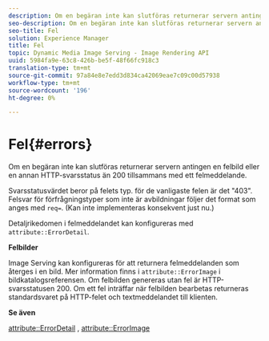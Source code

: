 ```yaml
---
description: Om en begäran inte kan slutföras returnerar servern antingen en felbild eller en annan HTTP-svarsstatus än 200 tillsammans med ett felmeddelande.
seo-description: Om en begäran inte kan slutföras returnerar servern antingen en felbild eller en annan HTTP-svarsstatus än 200 tillsammans med ett felmeddelande.
seo-title: Fel
solution: Experience Manager
title: Fel
topic: Dynamic Media Image Serving - Image Rendering API
uuid: 5984fa9e-63c8-426b-be5f-48f66fc918c3
translation-type: tm+mt
source-git-commit: 97a84e8e7edd3d834ca42069eae7c09c00d57938
workflow-type: tm+mt
source-wordcount: '196'
ht-degree: 0%

---
```



# Fel{#errors}

Om en begäran inte kan slutföras returnerar servern antingen en felbild eller en annan HTTP-svarsstatus än 200 tillsammans med ett felmeddelande.

Svarsstatusvärdet beror på felets typ. för de vanligaste felen är det &quot;403&quot;. Felsvar för förfrågningstyper som inte är avbildningar följer det format som anges med `req=`. (Kan inte implementeras konsekvent just nu.)

Detaljrikedomen i felmeddelandet kan konfigureras med `attribute::ErrorDetail`.

**Felbilder**

Image Serving kan konfigureras för att returnera felmeddelanden som återges i en bild. Mer information finns i `attribute::ErrorImage` i bildkatalogsreferensen. Om felbilden genereras utan fel är HTTP-svarsstatusen 200. Om ett fel inträffar när felbilden bearbetas returneras standardsvaret på HTTP-felet och textmeddelandet till klienten.

**Se även**

[attribute::ErrorDetail](../../../../../ir-api/material-cat/image-rendering-api-ref/c-ir-material-catalog/c-ir-attributes-reference/r-ir-errordetail.md#reference-123b56eed6cf49cea6e0490672b7c53b) ,  [attribute::ErrorImage](../../../../../ir-api/material-cat/image-rendering-api-ref/c-ir-material-catalog/c-ir-attributes-reference/r-ir-errorimage.md#reference-b58bdaba96074c52802ca8dc54bfe2f0)
